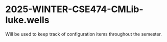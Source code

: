 # 2025-WINTER-CSE474-CMLib-luke.wells
Will be used to keep track of configuration items throughout the semester.